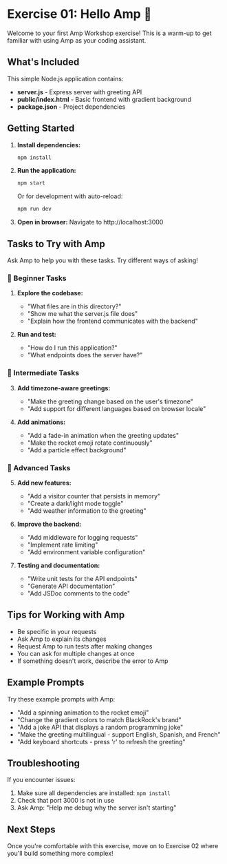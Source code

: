 # Exercise 01: Hello Amp 🚀

Welcome to your first Amp Workshop exercise! This is a warm-up to get familiar with using Amp as your coding assistant.

## What's Included

This simple Node.js application contains:
- **server.js** - Express server with greeting API
- **public/index.html** - Basic frontend with gradient background
- **package.json** - Project dependencies

## Getting Started

1. **Install dependencies:**
   ```bash
   npm install
   ```

2. **Run the application:**
   ```bash
   npm start
   ```
   Or for development with auto-reload:
   ```bash
   npm run dev
   ```

3. **Open in browser:**
   Navigate to http://localhost:3000

## Tasks to Try with Amp

Ask Amp to help you with these tasks. Try different ways of asking!

### 🎯 Beginner Tasks

1. **Explore the codebase:**
   - "What files are in this directory?"
   - "Show me what the server.js file does"
   - "Explain how the frontend communicates with the backend"

2. **Run and test:**
   - "How do I run this application?"
   - "What endpoints does the server have?"

### 🔧 Intermediate Tasks

3. **Add timezone-aware greetings:**
   - "Make the greeting change based on the user's timezone"
   - "Add support for different languages based on browser locale"

4. **Add animations:**
   - "Add a fade-in animation when the greeting updates"
   - "Make the rocket emoji rotate continuously"
   - "Add a particle effect background"

### 🚀 Advanced Tasks

5. **Add new features:**
   - "Add a visitor counter that persists in memory"
   - "Create a dark/light mode toggle"
   - "Add weather information to the greeting"

6. **Improve the backend:**
   - "Add middleware for logging requests"
   - "Implement rate limiting"
   - "Add environment variable configuration"

7. **Testing and documentation:**
   - "Write unit tests for the API endpoints"
   - "Generate API documentation"
   - "Add JSDoc comments to the code"

## Tips for Working with Amp

- Be specific in your requests
- Ask Amp to explain its changes
- Request Amp to run tests after making changes
- You can ask for multiple changes at once
- If something doesn't work, describe the error to Amp

## Example Prompts

Try these example prompts with Amp:

- "Add a spinning animation to the rocket emoji"
- "Change the gradient colors to match BlackRock's brand"
- "Add a joke API that displays a random programming joke"
- "Make the greeting multilingual - support English, Spanish, and French"
- "Add keyboard shortcuts - press 'r' to refresh the greeting"

## Troubleshooting

If you encounter issues:
1. Make sure all dependencies are installed: `npm install`
2. Check that port 3000 is not in use
3. Ask Amp: "Help me debug why the server isn't starting"

## Next Steps

Once you're comfortable with this exercise, move on to Exercise 02 where you'll build something more complex!

